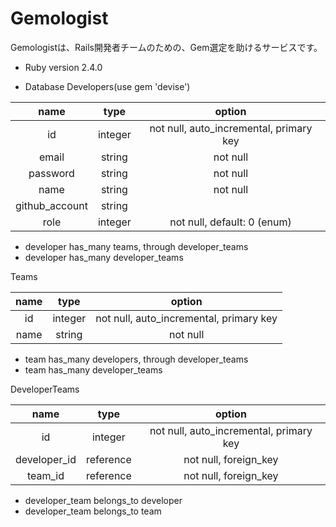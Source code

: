 # Gemologist

Gemologistは、Rails開発者チームのための、Gem選定を助けるサービスです。

* Ruby version
2.4.0

* Database
Developers(use gem 'devise')

| name | type | option |
|:-:|:-:|:-:|
| id | integer | not null, auto_incremental, primary key |
| email | string | not null |
| password | string | not null |
| name | string | not null |
| github_account | string | |
| role | integer | not null, default: 0 (enum) |

* developer has_many teams, through developer_teams
* developer has_many developer_teams

Teams

| name | type | option |
|:-:|:-:|:-:|
| id | integer | not null, auto_incremental, primary key |
| name | string | not null |

* team has_many developers, through developer_teams
* team has_many developer_teams

DeveloperTeams

| name | type | option |
|:-:|:-:|:-:|
| id | integer | not null, auto_incremental, primary key |
| developer_id | reference | not null, foreign_key |
| team_id | reference | not null, foreign_key |

* developer_team belongs_to developer
* developer_team belongs_to team
